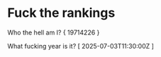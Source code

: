 # Fuck the rankings

Who the hell am I?
{ 19714226 }

What fucking year is it?
[ 2025-07-03T11:30:00Z ]
